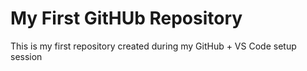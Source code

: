 # My First GitHUb Repository
This is my first repository created during my GitHub + VS Code setup session
